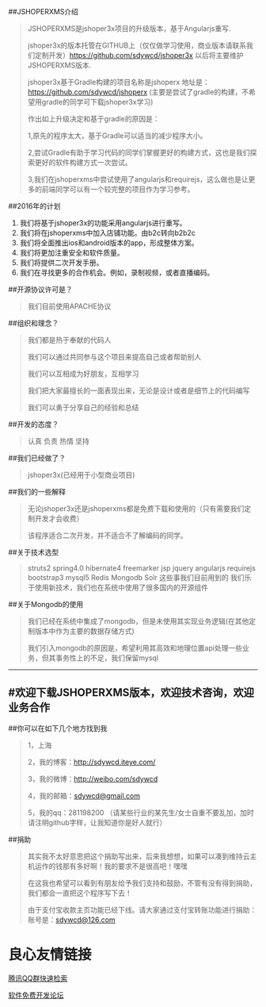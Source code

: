 ##JSHOPERXMS介绍
>
>JSHOPERXMS是jshoper3x项目的升级版本，基于Angularjs重写.
>
>jshoper3x的版本托管在GITHUB上（仅仅做学习使用，商业版本请联系我们定制开发）https://github.com/sdywcd/jshoper3x
>以后将主要维护JSHOPERXMS版本.
>
>jshoper3x基于Gradle构建的项目名称是jshoperx 地址是：https://github.com/sdywcd/jshoperx
>(主要是尝试了gradle的构建，不希望用gradle的同学可下载jshoper3x学习)
>
>作出如上升级决定和基于gradle的原因是：
>
>1,原先的程序太大，基于Gradle可以适当的减少程序大小。
>
>2,尝试Gradle有助于学习代码的同学们掌握更好的构建方式，这也是我们探索更好的软件构建方式一次尝试。
>
>3,我们在jshoperxms中尝试使用了angularjs和requirejs，这么做也是让更多的前端同学可以有一个较完整的项目作为学习参考。
>


##2016年的计划
1. 我们将基于jshoper3x的功能采用angularjs进行重写。
2. 我们将在jshoperxms中加入店铺功能。由b2c转向b2b2c
3. 我们将全面推出ios和android版本的app，形成整体方案。
4. 我们将更加注重安全和软件质量。
5. 我们将提供二次开发手册。
6. 我们在寻找更多的合作机会。例如，录制视频，或者直播编码。


##开源协议许可是？
>我们目前使用APACHE协议

##组织和理念？
>我们都是热于奉献的代码人
>
>我们可以通过共同参与这个项目来提高自己或者帮助别人
>
>我们可以互相成为好朋友，互相学习
>
>我们把大家最擅长的一面表现出来，无论是设计或者是细节上的代码编写
>
>我们可以勇于分享自己的经验和总结
>


##开发的态度？
>认真
>负责
>热情
>坚持

##我们已经做了？
>
>jshoper3x(已经用于小型商业项目)


##我们的一些解释
>无论jshoper3x还是jshoperxms都是免费下载和使用的（只有需要我们定制开发才会收费）
>
>该程序适合二次开发，并不适合不了解编码的同学。
>


##关于技术选型
>struts2
>spring4.0
>hibernate4
>freemarker
>jsp
>jquery
>angularjs
>requirejs
>bootstrap3
>mysql5
>Redis
>Mongodb
>Solr
>这些事我们目前用到的
>我们乐于使用新技术，我们也在系统中使用了很多国内的开源组件


##关于Mongodb的使用
>我们已经在系统中集成了mongodb，但是未使用其实现业务逻辑(在其他定制版本中作为主要的数据存储方式)
>
>我们引入mongodb的原因是，希望利用其高效和地理位置api处理一些业务，但其事务性上的不足，我们保留mysql
>


------------------------------------------------------
#欢迎下载JSHOPERXMS版本，欢迎技术咨询，欢迎业务合作
-------------------------------------------------------
##你可以在如下几个地方找到我
>1，上海
>
>2，我的博客：http://sdywcd.iteye.com/
>
>3，我的微博：http://weibo.com/sdywcd
>
>4，我的邮箱：sdywcd@gmail.com
>
>5，我的qq：281198200 （请某些行业的某先生/女士自重不要乱加，加时请注明github字样，让我知道你是好人就行）


##捐助
>其实我不太好意思把这个捐助写出来，后来我想想，如果可以凑到维持云主机运作的钱那有多好啊！我的要求不是很高吧！嘿嘿
>
>在这我也希望可以看到有朋友给予我们支持和鼓励，不管有没有得到捐助，我们都会一直把这个程序写下去！
>
>由于支付宝收款主页功能已经下线。请大家通过支付宝转账功能进行捐助：账号是：sdywcd@126.com
>
>

 # 良心友情链接

[腾讯QQ群快速检索](http://u.720life.cn/s/8cf73f7c)

[软件免费开发论坛](http://u.720life.cn/s/bbb01dc0)